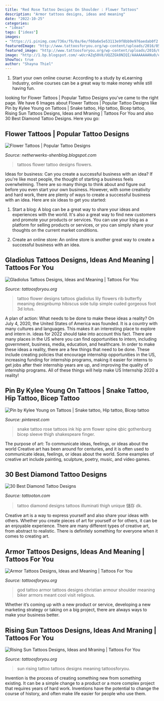```yaml
---
title: "Red Rose Tattoo Designs On Shoulder : Flower Tattoos"
description: "Armor tattoos designs, ideas and meaning"
date: "2022-10-25"
categories:
- "ideas"
tags: ["ideas"]
images:
- "https://i.pinimg.com/736x/f6/0a/6e/f60a6e5e53113e9f8bb9e976aedab0f2.jpg"
featuredImage: "http://www.tattoosforyou.org/wp-content/uploads/2016/05/Armor-of-God-Tattoo.jpg"
featured_image: "http://www.tattoosforyou.org/wp-content/uploads/2016/05/Armor-of-God-Tattoo.jpg"
image: "http://1.bp.blogspot.com/-wUcrAZq50V8/UQZZGk8NIQI/AAAAAAAANu0/ehEADGOhKDw/s1600/Flowers_tattoo_221.jpg"
ShowToc: true
author: "Shayna Thiel"
---
```



1. Start your own online course: According to a study by eLearning Industry, online courses can be a great way to make money while still having fun.

	

		
looking for Flower Tattoos | Popular Tattoo Designs you've came to the right page. We have 6 Images about Flower Tattoos | Popular Tattoo Designs like Pin by Kylee Young on Tattoos | Snake tattoo, Hip tattoo, Bicep tattoo, Rising Sun Tattoos Designs, Ideas and Mraning | Tattoos For You and also 30 Best Diamond Tattoo Designs. Here you go:
		
    
## Flower Tattoos | Popular Tattoo Designs

<img loading=lazy src="http://1.bp.blogspot.com/-wUcrAZq50V8/UQZZGk8NIQI/AAAAAAAANu0/ehEADGOhKDw/s1600/Flowers_tattoo_221.jpg" onerror="this.onerror=null;this.src='https://tse3.mm.bing.net/th?id=OIP.3-mibfn04xFMfls0zuk55gHaLH&amp;pid=15.1';" alt="Flower Tattoos | Popular Tattoo Designs">

_Source: netherwerks-shenblog.blogspot.com_

>tattoos flower tattoo designs flowers. 

	

Ideas for business: Can you create a successful business with an idea?
If you're like most people, the thought of starting a business feels overwhelming. There are so many things to think about and figure out before you even start your own business. However, with some creativity and hard work, there are plenty of ways to create a successful business with an idea. Here are six ideas to get you started:
1) Start a blog: A blog can be a great way to share your ideas and experiences with the world. It's also a great way to find new customers and promote your products or services. You can use your blog as a platform for selling products or services, or you can simply share your thoughts on the current market conditions.

2) Create an online store: An online store is another great way to create a successful business with an idea.

    
## Gladiolus Tattoos Designs, Ideas And Meaning | Tattoos For You

<img loading=lazy src="https://www.tattoosforyou.org/wp-content/uploads/2016/03/Gladiolus-Tattoos.jpg" onerror="this.onerror=null;this.src='https://tse3.mm.bing.net/th?id=OIP.Pd9kVccTpGG94ywYVYPYfgHaLE&amp;pid=15.1';" alt="Gladiolus Tattoos Designs, Ideas and Meaning | Tattoos For You">

_Source: tattoosforyou.org_

>tattoo flower designs tattoos gladiolus lily flowers rib butterfly meaning designbump hibiscus side tulip simple cuded gorgeous foot 3d lotus. 

	

A plan of action: What needs to be done to make these ideas a reality?
On July 4, 2020, the United States of America was founded. It is a country with many cultures and languages. This makes it an interesting place to explore and intern in. ideas for 2022 should take into account this fact. There are many places in the US where you can find opportunities to intern, including government, business, media, education, and healthcare. 
In order to make these ideas a reality, there are a few things that need to be done. These include creating policies that encourage internship opportunities in the US, increasing funding for internship programs, making it easier for interns to get jobs after their internship years are up, and improving the quality of internship programs. All of these things will help make US Internship 2020 a reality!

    
## Pin By Kylee Young On Tattoos | Snake Tattoo, Hip Tattoo, Bicep Tattoo

<img loading=lazy src="https://i.pinimg.com/736x/f6/0a/6e/f60a6e5e53113e9f8bb9e976aedab0f2.jpg" onerror="this.onerror=null;this.src='https://tse1.mm.bing.net/th?id=OIP.6kTp-GzbpX5q6G104lqaUgHaJ3&amp;pid=15.1';" alt="Pin by Kylee Young on Tattoos | Snake tattoo, Hip tattoo, Bicep tattoo">

_Source: pinterest.com_

>snake tattoo rose tattoos ink hip arm flower spine qbic gothenburg bicep sleeve thigh shakespeare finger. 

	

The purpose of art: To communicate ideas, feelings, or ideas about the world
Creative art has been around for centuries, and it is often used to communicate ideas, feelings, or ideas about the world. Some examples of creative art include painting, sculpture, poetry, music, and video games.

    
## 30 Best Diamond Tattoo Designs

<img loading=lazy src="https://tattooton.com/wp-content/uploads/2014/04/Best-Diamond-Tattoo-Designs19.jpg" onerror="this.onerror=null;this.src='https://tse1.mm.bing.net/th?id=OIP.27GMCqWTL8SYUyRAi4QnnwHaJ4&amp;pid=15.1';" alt="30 Best Diamond Tattoo Designs">

_Source: tattooton.com_

>tattoo diamond designs tattoos illuminati thigh unique 儲存 dk. 

	

Creative art is a way to express yourself and also share your ideas with others. Whether you create pieces of art for yourself or for others, it can be an enjoyable experience. There are many different types of creative art, from abstract to realistic. There is definitely something for everyone when it comes to creating art.

    
## Armor Tattoos Designs, Ideas And Meaning | Tattoos For You

<img loading=lazy src="http://www.tattoosforyou.org/wp-content/uploads/2016/05/Armor-of-God-Tattoo.jpg" onerror="this.onerror=null;this.src='https://tse2.mm.bing.net/th?id=OIP.VTaTto1hPpbsd4fKWP0e5gHaJ4&amp;pid=15.1';" alt="Armor Tattoos Designs, Ideas and Meaning | Tattoos For You">

_Source: tattoosforyou.org_

>god tattoo armor tattoos designs christian armour shoulder meaning biker armors meant cool visit religious. 

	

Whether it’s coming up with a new product or service, developing a new marketing strategy or taking on a big project, there are always ways to make your business better.

    
## Rising Sun Tattoos Designs, Ideas And Mraning | Tattoos For You

<img loading=lazy src="http://www.tattoosforyou.org/wp-content/uploads/2016/03/Rising-Sun-Tattoo-Images.jpg" onerror="this.onerror=null;this.src='https://tse1.mm.bing.net/th?id=OIP.bYaVkymKye83oVvQLFRJkAHaNr&amp;pid=15.1';" alt="Rising Sun Tattoos Designs, Ideas and Mraning | Tattoos For You">

_Source: tattoosforyou.org_

>sun rising tattoo tattoos designs meaning tattoosforyou. 

	

Invention is the process of creating something new from something existing. It can be a simple change to a product or a more complex project that requires years of hard work. Inventions have the potential to change the course of history, and often make life easier for people who use them.

